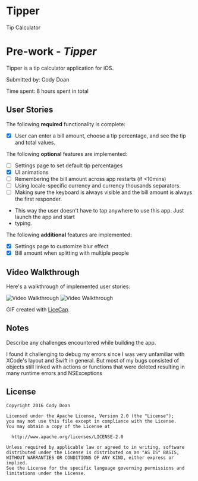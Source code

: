 # Tipper
Tip Calculator

# Pre-work - *Tipper*

Tipper is a tip calculator application for iOS.

Submitted by: Cody Doan

Time spent: 8 hours spent in total

## User Stories

The following **required** functionality is complete:
* [X] User can enter a bill amount, choose a tip percentage, and see the tip and total values.

The following **optional** features are implemented:
* [ ] Settings page to set default tip percentages
* [X] UI animations
* [ ] Remembering the bill amount across app restarts (if <10mins)
* [ ] Using locale-specific currency and currency thousands separators.
* [ ] Making sure the keyboard is always visible and the bill amount is always the first responder.
* This way the user doesn't have to tap anywhere to use this app. Just launch the app and start
* typing.

The following **additional** features are implemented:

- [X] Settings page to customize blur effect
- [X] Bill amount when splitting with multiple people

## Video Walkthrough 

Here's a walkthrough of implemented user stories:

<img src='http://i.imgur.com/6ZhGo4g.gif' title='Video Walkthrough' width='' alt='Video
Walkthrough' />
<img src='http://i.imgur.com/6pHGrpL.gif' title='Video Walkthrough' width='' alt='Video
Walkthrough' />

GIF created with [LiceCap](http://www.cockos.com/licecap/).

## Notes

Describe any challenges encountered while building the app.

I found it challenging to debug my errors since I was very unfamiliar with
XCode's layout and Swift in general. But most of my bugs consisted of objects
still linked with actions or functions that were deleted resulting in many 
runtime errors and NSExceptions

## License

    Copyright 2016 Cody Doan

    Licensed under the Apache License, Version 2.0 (the "License");
    you may not use this file except in compliance with the License.
    You may obtain a copy of the License at

      http://www.apache.org/licenses/LICENSE-2.0

    Unless required by applicable law or agreed to in writing, software
    distributed under the License is distributed on an "AS IS" BASIS,
    WITHOUT WARRANTIES OR CONDITIONS OF ANY KIND, either express or implied.
    See the License for the specific language governing permissions and
    limitations under the License.
